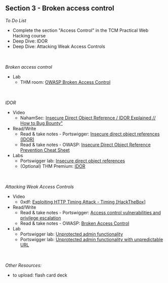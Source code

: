 ## **Section 3 - Broken access control** <br>

*To Do List*
- Complete the section "Access Control" in the TCM Practical Web Hacking course
- Deep Dive: IDOR
- Deep Dive: Attacking Weak Access Controls
<br><br><br>

*Broken access control*
- Lab
   - THM room: <a href="https://tryhackme.com/r/room/owaspbrokenaccesscontrol">OWASP Broken Access Control</a>
<br><br><br>

*IDOR*
- Video
   - NahamSec: <a href="https://www.youtube.com/watch?v=bCUqio4gNu4">Insecure Direct Object Reference / IDOR Explained // How to Bug Bounty"</a>
- Read/Write
   - Read & take notes - Portswigger: <a href="https://portswigger.net/web-security/access-control/idor">Insecure direct object references (IDOR)</a>
   - Read & take notes - OWASP: <a href="https://cheatsheetseries.owasp.org/cheatsheets/Insecure_Direct_Object_Reference_Prevention_Cheat_Sheet.html">Insecure Direct Object Reference Prevention Cheat Sheet</a>
- Labs
   - Portswigger lab: <a href="https://portswigger.net/web-security/access-control/lab-insecure-direct-object-references">Insecure direct object references</a>
   - (Optional) THM Premium: <a href="https://tryhackme.com/r/room/idor">IDOR</a>
<br><br><br>

*Attacking Weak Access Controls*
- Video
   - 0xdf: <a href="https://www.youtube.com/watch?v=tmlxa4Y8wy8">Exploiting HTTP Timing Attack - Timing [HackTheBox]</a>
- Read/Write
   - Read & take notes - Portswigger: <a href="https://portswigger.net/web-security/access-control#what-is-access-control">Access control vulnerabilities and privilege escalation</a>
   - Read & take notes - OWASP: <a href="https://owasp.org/Top10/A01_2021-Broken_Access_Control/">Broken Access Control</a>
- Lab
   - Portswigger lab: <a href="https://portswigger.net/web-security/access-control/lab-unprotected-admin-functionality">Unprotected admin functionality</a>
   - Portswigger lab: <a href="https://portswigger.net/web-security/access-control/lab-unprotected-admin-functionality-with-unpredictable-url">Unprotected admin functionality with unpredictable URL</a>
<br><br><br>

*Other Resources:* <br>
- to upload: flash card deck
<br><br>
